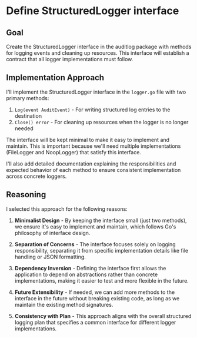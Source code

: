 # Define StructuredLogger interface

## Goal
Create the StructuredLogger interface in the auditlog package with methods for logging events and cleaning up resources. This interface will establish a contract that all logger implementations must follow.

## Implementation Approach
I'll implement the StructuredLogger interface in the `logger.go` file with two primary methods:

1. `Log(event AuditEvent)` - For writing structured log entries to the destination
2. `Close() error` - For cleaning up resources when the logger is no longer needed

The interface will be kept minimal to make it easy to implement and maintain. This is important because we'll need multiple implementations (FileLogger and NoopLogger) that satisfy this interface.

I'll also add detailed documentation explaining the responsibilities and expected behavior of each method to ensure consistent implementation across concrete loggers.

## Reasoning
I selected this approach for the following reasons:

1. **Minimalist Design** - By keeping the interface small (just two methods), we ensure it's easy to implement and maintain, which follows Go's philosophy of interface design.

2. **Separation of Concerns** - The interface focuses solely on logging responsibility, separating it from specific implementation details like file handling or JSON formatting.

3. **Dependency Inversion** - Defining the interface first allows the application to depend on abstractions rather than concrete implementations, making it easier to test and more flexible in the future.

4. **Future Extensibility** - If needed, we can add more methods to the interface in the future without breaking existing code, as long as we maintain the existing method signatures.

5. **Consistency with Plan** - This approach aligns with the overall structured logging plan that specifies a common interface for different logger implementations.